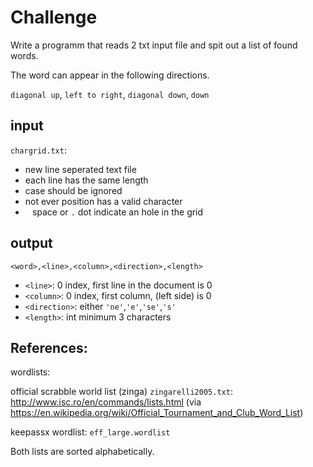 Challenge
=========

Write a programm that reads 2 txt input file and spit out a list of found words.

The word can appear in the following directions.

`diagonal up`, `left to right`, `diagonal down`, `down`

input
-----

`chargrid.txt`:
* new line seperated text file
* each line has the same length
* case should be ignored
* not ever position has a valid character
* ` ` space or `.` dot indicate an hole in the grid

output
------

`<word>,<line>,<column>,<direction>,<length>`

* `<line>`: 0 index, first line in the document is 0
* `<column>`: 0 index, first column, (left side) is 0
* `<direction>`: either `'ne'`,`'e'`,`'se'`,`'s'`
* `<length>`: int minimum 3 characters

References:
-----------

wordlists:

official scrabble world list (zinga) `zingarelli2005.txt`:
http://www.isc.ro/en/commands/lists.html
(via https://en.wikipedia.org/wiki/Official_Tournament_and_Club_Word_List)

keepassx wordlist: `eff_large.wordlist`

Both lists are sorted alphabetically.
